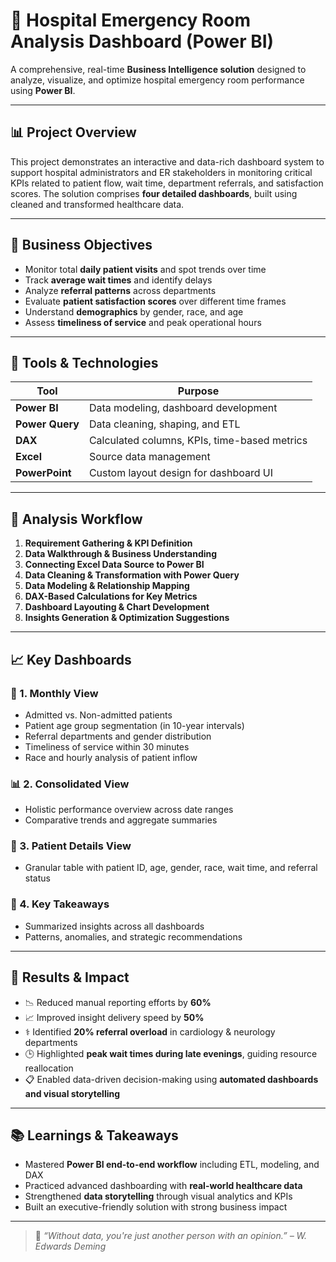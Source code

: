 # 🏥 Hospital Emergency Room Analysis Dashboard (Power BI)

A comprehensive, real-time **Business Intelligence solution** designed to analyze, visualize, and optimize hospital emergency room performance using **Power BI**.

---

## 📊 Project Overview

This project demonstrates an interactive and data-rich dashboard system to support hospital administrators and ER stakeholders in monitoring critical KPIs related to patient flow, wait time, department referrals, and satisfaction scores. The solution comprises **four detailed dashboards**, built using cleaned and transformed healthcare data.

---

## 🎯 Business Objectives

- Monitor total **daily patient visits** and spot trends over time  
- Track **average wait times** and identify delays  
- Analyze **referral patterns** across departments  
- Evaluate **patient satisfaction scores** over different time frames  
- Understand **demographics** by gender, race, and age  
- Assess **timeliness of service** and peak operational hours  

---

## 🧰 Tools & Technologies

| Tool         | Purpose                                |
|--------------|-----------------------------------------|
| **Power BI** | Data modeling, dashboard development    |
| **Power Query** | Data cleaning, shaping, and ETL     |
| **DAX**      | Calculated columns, KPIs, time-based metrics |
| **Excel**    | Source data management                  |
| **PowerPoint** | Custom layout design for dashboard UI |

---

## 🔁 Analysis Workflow

1. **Requirement Gathering & KPI Definition**  
2. **Data Walkthrough & Business Understanding**  
3. **Connecting Excel Data Source to Power BI**  
4. **Data Cleaning & Transformation with Power Query**  
5. **Data Modeling & Relationship Mapping**  
6. **DAX-Based Calculations for Key Metrics**  
7. **Dashboard Layouting & Chart Development**  
8. **Insights Generation & Optimization Suggestions**

---

## 📈 Key Dashboards

### 📅 1. Monthly View
- Admitted vs. Non-admitted patients  
- Patient age group segmentation (in 10-year intervals)  
- Referral departments and gender distribution  
- Timeliness of service within 30 minutes  
- Race and hourly analysis of patient inflow  

### 📊 2. Consolidated View
- Holistic performance overview across date ranges  
- Comparative trends and aggregate summaries

### 🧾 3. Patient Details View
- Granular table with patient ID, age, gender, race, wait time, and referral status  

### 📌 4. Key Takeaways
- Summarized insights across all dashboards  
- Patterns, anomalies, and strategic recommendations

---

## 🚀 Results & Impact

- 📉 Reduced manual reporting efforts by **60%**  
- 📈 Improved insight delivery speed by **50%**  
- ⚕️ Identified **20% referral overload** in cardiology & neurology departments  
- 🕒 Highlighted **peak wait times during late evenings**, guiding resource reallocation  
- 📋 Enabled data-driven decision-making using **automated dashboards and visual storytelling**

---


## 📚 Learnings & Takeaways

- Mastered **Power BI end-to-end workflow** including ETL, modeling, and DAX  
- Practiced advanced dashboarding with **real-world healthcare data**  
- Strengthened **data storytelling** through visual analytics and KPIs  
- Built an executive-friendly solution with strong business impact

---

> 🧠 *“Without data, you're just another person with an opinion.” – W. Edwards Deming*
